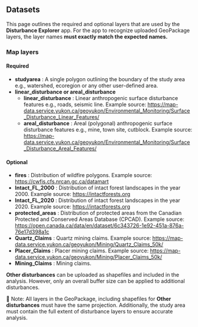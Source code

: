 ## Datasets
  
This page outlines the required and optional layers that are used by the **Disturbance Explorer** app. For the app to recognize uploaded GeoPackage layers, the layer names **must exactly match the expected names.**
  
### Map layers

#### Required

- **studyarea** : A single polygon outlining the boundary of the study area e.g., watershed, ecoregion or any other user-defined area.
- **linear_disturbance or areal_disturbance** 
  - **linear_disturbance** : Linear anthropogenic surface disturbance features e.g., roads, seismic line. Example source: https://map-data.service.yukon.ca/geoyukon/Environmental_Monitoring/Surface_Disturbance_Linear_Features/
  - **areal_disturbance** : Areal (polygonal) anthropogenic surface disturbance features e.g., mine, town site, cutblock. Example source: https://map-data.service.yukon.ca/geoyukon/Environmental_Monitoring/Surface_Disturbance_Areal_Features/

#### Optional

- **fires** : Distribution of wildfire polygons. Example source: https://cwfis.cfs.nrcan.gc.ca/datamart
- **Intact_FL_2000** : Distribution of intact forest landscapes in the year 2000. Example source: https://intactforests.org
- **Intact_FL_2020** : Distribution of intact forest landscapes in the year 2020. Example source: https://intactforests.org
- **protected_areas** : Distribution of protected areas from the Canadian Protected and Conserved Areas Database (CPCAD). Example source: https://open.canada.ca/data/en/dataset/6c343726-1e92-451a-876a-76e17d398a1c
- **Quartz_Claims** : Quartz mining claims. Example source: https://map-data.service.yukon.ca/geoyukon/Mining/Quartz_Claims_50k/
- **Placer_Claims** : Placer mining claims. Example source: https://map-data.service.yukon.ca/geoyukon/Mining/Placer_Claims_50k/
- **Mining_Claims** : Mining claims. 

**Other disturbances** can be uploaded as shapefiles and included in the analysis. However, only an overall buffer size can be applied to additional disturbances.


📌 Note: All layers in the GeoPackage, including shapefiles for **Other disturbances** must have the same projection. Additionally, the study area must contain the full extent of disturbance layers to ensure 
accurate analysis.
